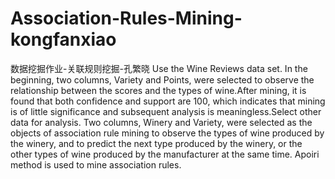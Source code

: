 # Association-Rules-Mining-kongfanxiao
数据挖掘作业-关联规则挖掘-孔繁晓
Use the Wine Reviews data set.
In the beginning, two columns, Variety and Points, were selected to observe the relationship between the scores and the types of wine.After mining, it is found that both confidence and support are 100, which indicates that mining is of little significance and subsequent analysis is meaningless.Select other data for analysis.
Two columns, Winery and Variety, were selected as the objects of association rule mining to observe the types of wine produced by the winery, and to predict the next type produced by the winery, or the other types of wine produced by the manufacturer at the same time.
Apoiri method is used to mine association rules.
